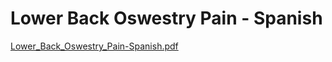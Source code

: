 # Lower Back Oswestry Pain - Spanish

[Lower_Back_Oswestry_Pain-Spanish.pdf](Lower%20Back%20Oswestry%20Pain%20-%20Spanish%2065c9612c28c2497c967a5f88b1993761/Lower_Back_Oswestry_Pain-Spanish.pdf)